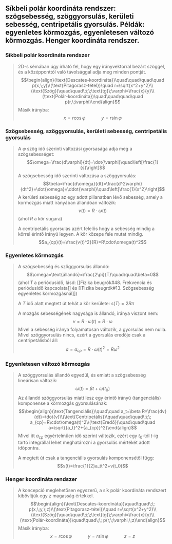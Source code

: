 ## Síkbeli polár koordináta rendszer: szögsebesség, szöggyorsulás, kerületi sebesség, centripetális gyorsulás. Példák: egyenletes körmozgás, egyenletesen változó körmozgás. Henger koordináta rendszer.

### Síkbeli polár koordináta rendszer
>2D-s sémában úgy írható fel, hogy egy irányvektorral bezárt szöggel, és a középponttól való távolsággal adja meg minden pontját.
>$$\begin{align}(\text{Descates-koordináta})\quad\quad\quad\quad p(x,\;y)\\(\text{Pitagorasz-tétel})\quad r=\sqrt{x^2+y^2}\\(\text{Szög})\quad\quad\;\;\;\text{tg}\;\varphi=\frac{x}{y}\\(\text{Polár-koordináta})\quad\quad\quad\quad p(r,\;\varphi)\end{align}$$
>Másik irányba: 
>$$x=r\cos\varphi\quad\quad\quad y=r\sin\varphi$$

### Szögsebesség, szöggyorsulás, kerületi sebesség, centripetális gyorsulás
>A $\varphi$ szög idő szerinti változási gyorsasága adja meg a szögsebességet: 
>$$\omega=\frac{d\varphi}{dt}=\dot{\varphi}\quad\left[\frac{1}{s}\right]$$
>A szögsebesség idő szerinti változása a szöggyorsulás: 
>$$\beta=\frac{d\omega}{dt}=\frac{d^2\varphi}{dt^2}=\dot{\omega}=\ddot{\varphi}\quad\left[\frac{1}{s^2}\right]$$
>A kerületi sebesség az egy adott pillanatban lévő sebesség, amely a kormozgás miatt irányában állandóan változik: $$v(t)=R\cdot\omega(t)$$(ahol $R$ a kör sugara)
>
>A centripetális gyorsulás azért felelős hogy a sebesség mindig a körrel érintő irányú legyen. A kör közepe fele mutat mindig.
>$$a_{cp}(t)=\frac{v(t)^2}{R}=R\cdot\omega(t)^2$$

### Egyenletes körmozgás
>A szögsebesség és szöggyorsulás állandó: 
>$$\omega=\text{állandó}=\frac{2\pi}{T}\quad\quad\beta=0$$
>(ahol $T$ a periódusidő, lásd: [[Fizika beugrók#48. Frekvencia és periódusidő kapcsolata]] és [[Fizika beugrók#13. Szögsebesség egyenletes körmozgásnál]])
>
>A $T$ idő alatt megtett út tehát a kör kerülete: $s(T)=2R\pi$
>
>A mozgás sebességének nagysága is állandó, iránya viszont nem: 
>$$v=R\cdot\omega(t)=R\cdot\omega$$
>Mivel a sebesség iránya folyamatosan változik, a gyorsulás nem nulla. Mivel szöggyorsulás nincs, ezért a gyorsulás eredője csak a centripetálisból áll: $$a=a_{cp}=R\cdot\omega(t)^2=R\omega^2$$

### Egyenletesen változó körmozgás
>A szöggyorsulás állandó egyedül, és emiatt a szögsebesség lineárisan változik:
>$$\omega(t)=\beta t+\omega(t_0)$$
>Az állandó szöggyorsulás miatt lesz egy érintő irányú (tangenciális) komponense a körmozgás gyorsulásának:
>$$\begin{align}(\text{Tangenciális})\quad\quad a_t=\beta R=\frac{dv}{dt}=\dot{v}\\(\text{Centripetális})\quad\quad\quad\;\;\; a_{cp}=R\cdot\omega(t)^2\\(\text{Eredő})\quad\quad\quad a=\sqrt{{a_t}^2+{a_{cp}}^2}\end{align}$$
>Mivel itt $a_{cp}$ egyértelműen idő szerint változik, ezért egy $t_0$-tól $t$-ig tartó integrállal lehet meghatározni a gyorsulás mértékét adott időpontra.
>
>A megtett út csak a tangenciális gyorsulás komponensétől függ:
>$$s(t)=\frac{1}{2}a_tt^2+v(t_0)$$

### Henger koordináta rendszer
> A koncepció meglehetősen egyszerű, a sík polár koordináta rendszert kibővítjük egy $z$ magasság értékkel.
> $$\begin{align}(\text{Descates-koordináta})\quad\quad\;\; p(x,\;y,\;z)\\(\text{Pitagorasz-tétel})\quad r=\sqrt{x^2+y^2}\\(\text{Szög})\quad\quad\;\;\;\text{tg}\;\varphi=\frac{x}{y}\\(\text{Polár-koordináta})\quad\quad\;\; p(r,\;\varphi,\;z)\end{align}$$
> Másik irányba: 
>$$x=r\cos\varphi\quad\quad\quad y=r\sin\varphi\quad\quad\quad z=z$$